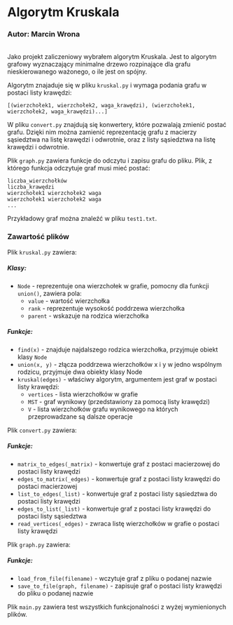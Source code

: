 # Algorytm Kruskala

### Autor: Marcin Wrona

\
Jako projekt zaliczeniowy wybrałem algorytm Kruskala. Jest to algorytm grafowy
wyznaczający minimalne drzewo rozpinające dla grafu nieskierowanego ważonego,
o ile jest on spójny.


Algorytm znajaduje się w pliku `kruskal.py` i wymaga podania grafu w postaci listy krawędzi:

`````
[(wierzchołek1, wierzchołek2, waga_krawędzi), (wierzchołek1, wierzchołek2, waga_krawędzi)...]
`````

W pliku `convert.py` znajdują się konwertery, które pozwalają zmienić postać grafu. Dzięki 
nim można zamienić reprezentację grafu z macierzy sąsiedztwa na listę krawędzi i odwrotnie, 
oraz z listy sąsiedztwa na listę krawędzi i odwrotnie.

Plik `graph.py` zawiera funkcje do odczytu i zapisu grafu do pliku. Plik, z którego funkcja 
odczytuje graf musi mieć postać:

````
liczba_wierzchołków
liczba_krawędzi
wierzchołek1 wierzchołek2 waga
wierzchołek1 wierzchołek2 waga
...
````

Przykładowy graf można znaleźć w pliku `test1.txt`.

### Zawartość plików

Plik `kruskal.py` zawiera:

##### Klasy: 
 - `Node` - reprezentuje ona wierzchołek w grafie, pomocny dla funkcji `union()`, zawiera pola:
   - `value` - wartość wierzchołka
   - `rank` - reprezentuje wysokość poddrzewa wierzchołka
   - `parent` - wskazuje na rodzica wierzchołka

##### Funkcje:
 - `find(x)` - znajduje najdalszego rodzica wierzchołka, przyjmuje obiekt klasy `Node`
 - `union(x, y)` - złącza poddrzewa wierzchołków x i y w jedno  wspólnym rodzicu, przyjmuje dwa obiekty klasy Node
 - `kruskal(edges)` - właściwy algorytm, argumentem jest graf w postaci listy krawędzi:
   - `vertices` - lista wierzchołków w grafie
   - `MST` - graf wynikowy (przedstawiony za pomocą listy krawędzi)
   - `V` - lista wierzchołków grafu wynikowego na których przeprowadzane są dalsze operacje
 
Plik `convert.py` zawiera:

##### Funkcje:
 - `matrix_to_edges(_matrix)` - konwertuje graf z postaci macierzowej do postaci listy krawędzi
 - `edges_to_matrix(_edges)` - konwertuje graf z postaci listy krawędzi do postaci macierzowej
 - `list_to_edges(_list)` - konwertuje graf z postaci listy sąsiedztwa do postaci listy krawędzi
 - `edges_to_list(_list)` - konwertuje graf z postaci listy krawędzi do postaci listy sąsiedztwa
 - `read_vertices(_edges)` - zwraca listę wierzchołków w grafie o postaci listy krawędzi

Plik `graph.py` zawiera:

##### Funkcje:
 - `load_from_file(filename)` - wczytuje graf z pliku o podanej nazwie
 - `save_to_file(graph, filename)` - zapisuje graf o postaci listy krawędzi do pliku o podanej nazwie

Plik `main.py` zawiera test wszystkich funkcjonalności z wyżej wymienionych plików.
